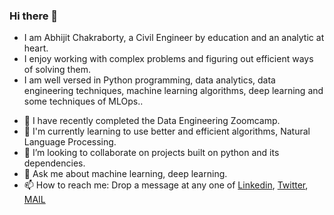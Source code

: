 ### Hi there 👋

<!--
**mraabhijit/mraabhijit** is a ✨ _special_ ✨ repository because its `README.md` (this file) appears on your GitHub profile.

Here are some ideas to get you started:


- 🌱 I’m currently learning ...

- 🤔 I’m looking for help with ...
- 💬 Ask me about ...
- 📫 How to reach me: ...
- 😄 Pronouns: ...
- ⚡ Fun fact: ...
-->
* I am Abhijit Chakraborty, a Civil Engineer by education and an analytic at heart. 
* I enjoy working with complex problems and figuring out efficient ways of solving them.
* I am well versed in Python programming, data analytics, data engineering techniques, machine learning algorithms, deep learning and some techniques of MLOps..

- 🔭 I have recently completed the Data Engineering Zoomcamp.
- 🌱 I'm currently learning to use better and efficient algorithms, Natural Language Processing.
- 👯 I’m looking to collaborate on projects built on python and its dependencies.
- 💬 Ask me about machine learning, deep learning.
- 📫 How to reach me: Drop a message at any one of [Linkedin](https://www.linkedin.com/in/mraabhijit), [Twitter](https://www.twitter.com/mraabhijit), [MAIL](ab.chakraborty@outlook.com)
